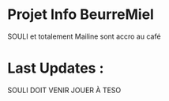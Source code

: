 # Projet Info BeurreMiel

SOULI et totalement Mailine sont accro au café 

# Last Updates : 

SOULI DOIT VENIR JOUER À TESO
